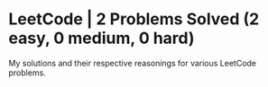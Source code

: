 # LeetCode | 2 Problems Solved (2 easy, 0 medium, 0 hard)
My solutions and their respective reasonings for various LeetCode problems. 
